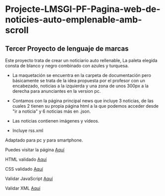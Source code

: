 # Projecte-LMSGI-PF-Pagina-web-de-noticies-auto-emplenable-amb-scroll
## Tercer Proyecto de lenguaje de marcas

Este proyecto trata de crear un noticiario auto rellenable, La paleta elegida consta de blanco y negro combinado con azules y turquesa.

- La maquetación se encuentra en la carpeta de documentación pero básicamente se trata de la idea propuesta por el profesor con un encabezado, noticias a la izquierda y una zona de unos 300px a la derecha para anunciantes en la version pc.

- Contamos con la página principal news que incluye 3 noticias, de las cuales 2 tienen su propia página html a la que podemos acceder desde "ir a noticia" y 6 noticias más en .json.

- Las noticias contienen imágenes y vídeos.

- Incluye rss.xml

Adaptado para pc y para smartphone.

Puedes visitar la página [Aquí](https://rawgit.com/Juancarlos407/Projecte-LMSGI-PF-Pagina-web-de-noticies-auto-emplenable-amb-scroll/master/news.html)

HTML validado [Aquí](https://validator.w3.org/nu/?doc=https%3A%2F%2Frawgit.com%2FJuancarlos407%2FProjecte-LMSGI-PF-Pagina-web-de-noticies-auto-emplenable-amb-scroll%2Fmaster%2Fnews.html)

CSS validado [Aquí](https://jigsaw.w3.org/css-validator/validator)

Validar JavaScript [Aquí](http://esprima.org/demo/validate.html)

Validar XML [Aquí](https://www.xmlvalidation.com/index.php?id=1&L=0)
